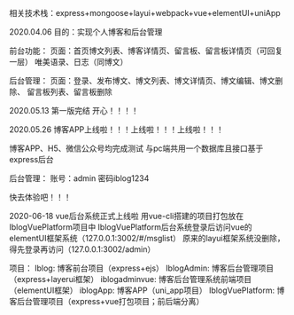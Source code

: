 
相关技术栈：express+mongoose+layui+webpack+vue+elementUI+uniApp


2020.04.06
目的：实现个人博客和后台管理

前台功能：
页面：首页博文列表、博客详情页、留言板、留言板详情页（可回复一层）
	  唯美语录、日志（同博文）
	
后台管理：
页面：登录、发布博文、博文列表、博文详情页、博文编辑、博文删除、
	  留言板列表、留言板删除


2020.05.13 第一版完结
开心！！！！


2020.05.26
博客APP上线啦！！！上线啦！！！上线啦！！！

博客APP、H5、微信公众号均完成测试
与pc端共用一个数据库且接口基于express后台

后台管理：
账号：admin 密码iblog1234

快去体验吧！！！

2020-06-18 vue后台系统正式上线啦
用vue-cli搭建的项目打包放在IblogVuePlatform项目中
IblogVuePlatform后台系统登录后访问vue的elementUI框架系统（127.0.0.1:3002/#/msglist）
原来的layui框架系统没删除，得先登录再访问（127.0.0.1:3002/admin）




项目：
Iblog: 博客前台项目（express+ejs）
IblogAdmin: 博客后台管理项目（express+layerui框架）
iblogadminvue: 博客后台管理系统前端项目（elementUI框架）
iblogApp: 博客APP（uni_app项目）
IblogVuePlatform: 博客后台管理项目（express+vue打包项目；前后端分离）



















